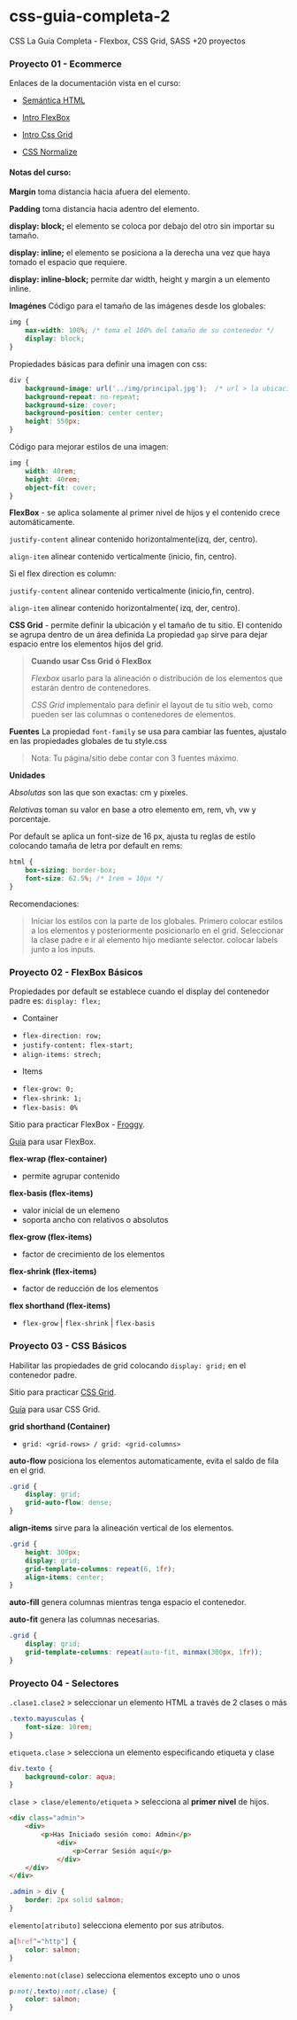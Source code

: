 # css-guia-completa-2
CSS La Guía Completa - Flexbox, CSS Grid, SASS +20 proyectos

### Proyecto 01 - Ecommerce
Enlaces de la documentación vista en el curso:
* [Semántica HTML](https://blog.hubspot.com/website/semantic-html)

* [Intro FlexBox](https://css-tricks.com/snippets/css/a-guide-to-flexbox/)

* [Intro Css Grid](https://css-tricks.com/snippets/css/complete-guide-grid/#aa-introduction)

* [CSS Normalize](https://necolas.github.io/normalize.css/)

#### Notas del curso:

**Margin** toma distancia hacia afuera del elemento.

**Padding** toma distancia hacia adentro del elemento.

**display: block;** el elemento se coloca por debajo del otro sin importar su tamaño.

**display: inline;** el elemento se posiciona a la derecha una vez que haya tomado el espacio que requiere.

**display: inline-block;** permite dar width, height y margin a un elemento inline.

**Imagénes**
Código para el tamaño de las imágenes desde los globales:
```css
img {
    max-width: 100%; /* toma el 100% del tamaño de su contenedor */
    display: block;
}
```
Propiedades básicas para definir una imagen con css: 
```css 
div {
    background-image: url('../img/principal.jpg');  /* url > la ubicación es relativa  */
    background-repeat: no-repeat;
    background-size: cover;
    background-position: center center;
    height: 550px;
}
```
Código para mejorar estilos de una imagen:
```css 
img {
    width: 40rem;
    height: 40rem;
    object-fit: cover;
} 
```

**FlexBox** - se aplica solamente al primer nivel de hijos y el contenido crece automáticamente.

`justify-content` alinear contenido horizontalmente(izq, der, centro).

`align-item` alinear contenido verticalmente (inicio, fin, centro).

Si el flex direction es column:

`justify-content` alinear contenido verticalmente (inicio,fin, centro).

`align-item` alinear contenido horizontalmente( izq, der, centro).

**CSS Grid**  - permite definir la ubicación y el tamaño de tu sitio. El contenido se agrupa dentro de un área definida
La propiedad `gap` sirve para dejar espacio entre los elementos hijos del grid.

> **Cuando usar Css Grid ó FlexBox**
>
> _Flexbox_ usarlo para la alineación o distribución de los elementos que estarán dentro de contenedores.
>
> _CSS Grid_ implementalo para definir el layout de tu sitio web, como pueden ser las columnas o contenedores de elementos. 

**Fuentes**
La propiedad `font-family` se usa para cambiar las fuentes, ajustalo en las propiedades globales de tu style.css

> Nota: Tu página/sitio debe contar con 3 fuentes máximo.

**Unidades**

_Absolutas_ son las que son exactas: cm y pixeles.

_Relativas_ toman su valor en base a otro elemento em, rem, vh, vw y porcentaje.

Por default se aplica un font-size de 16 px, ajusta tu reglas de estilo colocando tamaña de letra por default en rems: 
```css
html {
    box-sizing: border-box;
    font-size: 62.5%; /* 1rem = 10px */
}
```

Recomendaciones:
> Iniciar los estilos con la parte de los globales.
> Primero colocar estilos a los elementos y posteriormente posicionarlo en el grid.
> Seleccionar	la clase padre e ir al elemento hijo mediante selector.
> colocar labels junto a los inputs.

### Proyecto 02 - FlexBox Básicos
Propiedades por default se establece cuando el display del contenedor padre es:  `display: flex;`

- Container
* `flex-direction: row;`
* `justify-content: flex-start;`
* `align-items: strech;`

- Items
* `flex-grow: 0;`
* `flex-shrink: 1;`
* `flex-basis: 0%`

Sitio para practicar FlexBox - [Froggy](https://flexboxfroggy.com/).

[Guía](https://css-tricks.com/snippets/css/a-guide-to-flexbox/) para usar FlexBox.

**flex-wrap (flex-container)**
- permite agrupar contenido

**flex-basis (flex-items)** 
- valor inicial de un elemeno
- soporta ancho con relativos o absolutos 

**flex-grow  (flex-items)**
- factor de crecimiento de los elementos

**flex-shrink (flex-items)**
- factor de reducción de los elementos

**flex shorthand (flex-items)**
- `flex-grow` | `flex-shrink` | `flex-basis`

### Proyecto 03 - CSS Básicos
Habilitar las propiedades de grid colocando `display: grid;` en el contenedor padre.

Sitio para practicar [CSS Grid](https://codepip.com/games/grid-garden/).

[Guía](https://css-tricks.com/snippets/css/complete-guide-grid/#prop-display) para usar CSS Grid.

**grid shorthand (Container)**
- `grid: <grid-rows> / grid: <grid-columns>`

**auto-flow** posiciona los elementos automaticamente, evita el saldo de fila en el grid.
```css
.grid {
    display: grid;
    grid-auto-flow: dense;
}
```

**align-items** sirve para la alineación vertical de los elementos.
```css
.grid {
    height: 300px;
    display: grid;
    grid-template-columns: repeat(6, 1fr);
    align-items: center;
}
```

**auto-fill** genera columnas mientras tenga espacio el contenedor.

**auto-fit** genera las columnas necesarias.

```css
.grid {
    display: grid;
    grid-template-columns: repeat(auto-fit, minmax(300px, 1fr));
}
```

### Proyecto 04 - Selectores

`.clase1.clase2` > seleccionar un elemento HTML a través de 2 clases o más
```css
.texto.mayusculas {
    font-size: 10rem;
}
```

`etiqueta.clase` > selecciona un elemento especificando etiqueta y clase
```css
div.texto {
    background-color: aqua;
}
```

`clase > clase/elemento/etiqueta` > selecciona al **primer nivel** de hijos.

```html
<div class="admin">
    <div>
        <p>Has Iniciado sesión como: Admin</p>
            <div>
                <p>Cerrar Sesión aquí</p>
            </div>
    </div>
</div>
```
```css
.admin > div {
    border: 2px solid salmon;
}
```

`elemento[atributo]` selecciona elemento por sus atributos.
```css
a[href^="http"] {
    color: salmon;
}
```

`elemento:not(clase)` selecciona elementos excepto uno o unos
```css
p:not(.texto):not(.clase) {
    color: salmon;
}
```